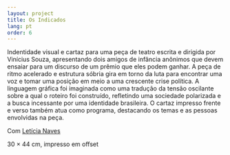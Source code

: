 ```yaml
---
layout: project
title: Os Indicados
lang: pt
order: 6
---
```


Indentidade visual e cartaz para uma peça de teatro escrita e dirigida por Vinícius Souza, apresentando dois amigos de infância anônimos que devem ensaiar para um discurso de um prêmio que eles podem ganhar. A peça de ritmo acelerado e estrutura sóbria gira em torno da luta para encontrar uma voz e tomar uma posição em meio a uma crescente crise política. A linguagem gráfica foi imaginada como uma tradução da tensão oscilante sobre a qual o roteiro foi construído, refletindo uma sociedade polarizada e a busca incessante por uma identidade brasileira. O cartaz impresso frente e verso também atua como programa, destacando os temas e as pessoas envolvidas na peça.

<p class="specifications">Com <a href="http://leticianaves.com" target="_blank">Letícia Naves</a></p>

<p class="specifications">30 × 44 cm, impresso em offset</p>